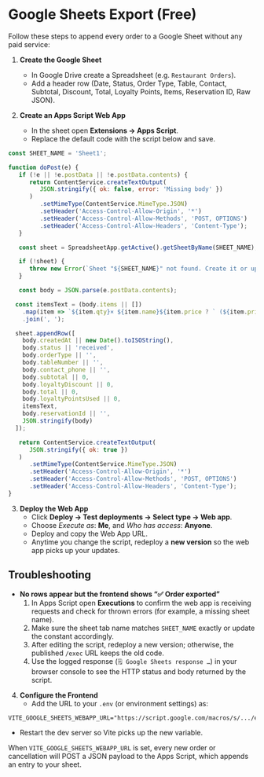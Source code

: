 # Google Sheets Export (Free)

Follow these steps to append every order to a Google Sheet without any paid service:

1. **Create the Google Sheet**
   - In Google Drive create a Spreadsheet (e.g. `Restaurant Orders`).
   - Add a header row (Date, Status, Order Type, Table, Contact, Subtotal, Discount, Total, Loyalty Points, Items, Reservation ID, Raw JSON).

2. **Create an Apps Script Web App**
   - In the sheet open **Extensions → Apps Script**.
   - Replace the default code with the script below and save.

```javascript
const SHEET_NAME = 'Sheet1';

function doPost(e) {
   if (!e || !e.postData || !e.postData.contents) {
      return ContentService.createTextOutput(
         JSON.stringify({ ok: false, error: 'Missing body' })
      )
         .setMimeType(ContentService.MimeType.JSON)
         .setHeader('Access-Control-Allow-Origin', '*')
         .setHeader('Access-Control-Allow-Methods', 'POST, OPTIONS')
         .setHeader('Access-Control-Allow-Headers', 'Content-Type');
   }

   const sheet = SpreadsheetApp.getActive().getSheetByName(SHEET_NAME);

   if (!sheet) {
      throw new Error(`Sheet "${SHEET_NAME}" not found. Create it or update SHEET_NAME.`);
   }

   const body = JSON.parse(e.postData.contents);

  const itemsText = (body.items || [])
    .map(item => `${item.qty}× ${item.name}${item.price ? ` (${item.price})` : ''}`)
    .join(', ');

  sheet.appendRow([
    body.createdAt || new Date().toISOString(),
    body.status || 'received',
    body.orderType || '',
    body.tableNumber || '',
    body.contact_phone || '',
    body.subtotal || 0,
    body.loyaltyDiscount || 0,
    body.total || 0,
    body.loyaltyPointsUsed || 0,
    itemsText,
    body.reservationId || '',
    JSON.stringify(body)
  ]);

   return ContentService.createTextOutput(
      JSON.stringify({ ok: true })
   )
      .setMimeType(ContentService.MimeType.JSON)
      .setHeader('Access-Control-Allow-Origin', '*')
      .setHeader('Access-Control-Allow-Methods', 'POST, OPTIONS')
      .setHeader('Access-Control-Allow-Headers', 'Content-Type');
}
```

3. **Deploy the Web App**
   - Click **Deploy → Test deployments → Select type → Web app**.
   - Choose *Execute as*: **Me**, and *Who has access*: **Anyone**.
   - Deploy and copy the Web App URL.
   - Anytime you change the script, redeploy a **new version** so the web app picks up your updates.

## Troubleshooting

- **No rows appear but the frontend shows “✅ Order exported”**
   1. In Apps Script open **Executions** to confirm the web app is receiving requests and check for thrown errors (for example, a missing sheet name).
   2. Make sure the sheet tab name matches `SHEET_NAME` exactly or update the constant accordingly.
   3. After editing the script, redeploy a new version; otherwise, the published `/exec` URL keeps the old code.
   4. Use the logged response (`🗒️ Google Sheets response …`) in your browser console to see the HTTP status and body returned by the script.

4. **Configure the Frontend**
   - Add the URL to your `.env` (or environment settings) as:

```
VITE_GOOGLE_SHEETS_WEBAPP_URL="https://script.google.com/macros/s/.../exec"
```

   - Restart the dev server so Vite picks up the new variable.

When `VITE_GOOGLE_SHEETS_WEBAPP_URL` is set, every new order or cancellation will POST a JSON payload to the Apps Script, which appends an entry to your sheet.
